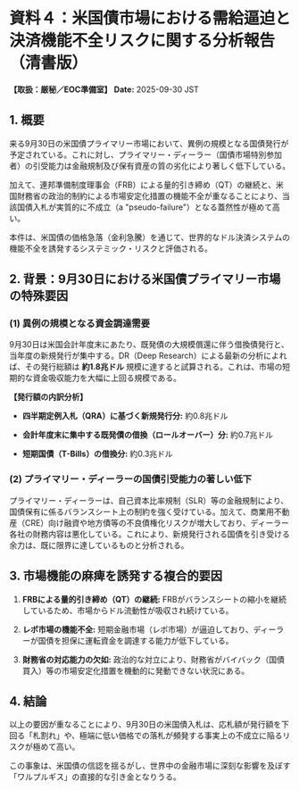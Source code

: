 # 資料４：米国債市場における需給逼迫と決済機能不全リスクに関する分析報告（清書版）

**【取扱：厳秘／EOC準備室】** 
**Date:** 2025-09-30 JST

## 1. 概要

来る9月30日の米国債プライマリー市場において、異例の規模となる国債発行が予定されている。これに対し、プライマリー・ディーラー（国債市場特別参加者）の引受能力は金融規制及び保有資産の質の劣化により著しく低下している。

加えて、連邦準備制度理事会（FRB）による量的引き締め（QT）の継続と、米国財務省の政治的制約による市場安定化措置の機能不全が重なることにより、当該国債入札が実質的に不成立（a "pseudo-failure"）となる蓋然性が極めて高い。

本件は、米国債の価格急落（金利急騰）を通じて、世界的なドル決済システムの機能不全を誘発するシステミック・リスクと評価される。

## 2. 背景：9月30日における米国債プライマリー市場の特殊要因

### (1) 異例の規模となる資金調達需要

9月30日は米国会計年度末にあたり、既発債の大規模償還に伴う借換債発行と、当年度の新規発行が集中する。DR（Deep Research）による最新の分析によれば、その発行総額は **約1.8兆ドル** 規模に達すると試算される。これは、市場の短期的な資金吸収能力を大幅に上回る規模である。

**【発行額の内訳分析】**

- **四半期定例入札（QRA）に基づく新規発行分:** 約0.8兆ドル
    
- **会計年度末に集中する既発債の借換（ロールオーバー）分:** 約0.7兆ドル
    
- **短期国債（T-Bills）の借換分:** 約0.3兆ドル
    

### (2) プライマリー・ディーラーの国債引受能力の著しい低下

プライマリー・ディーラーは、自己資本比率規制（SLR）等の金融規制により、国債保有に係るバランスシート上の制約を強く受けている。加えて、商業用不動産（CRE）向け融資や地方債等の不良債権化リスクが増大しており、ディーラー各社の財務内容は悪化している。これにより、新規発行される国債を引き受ける余力は、既に限界に達しているものと分析される。

## 3. 市場機能の麻痺を誘発する複合的要因

1. **FRBによる量的引き締め（QT）の継続:** FRBがバランスシートの縮小を継続しているため、市場からドル流動性が吸収され続けている。
    
2. **レポ市場の機能不全:** 短期金融市場（レポ市場）が逼迫しており、ディーラーが国債を担保に運転資金を調達する能力が低下している。
    
3. **財務省の対応能力の欠如:** 政治的な対立により、財務省がバイバック（国債買入）等の市場安定化措置を機動的に発動できない状況にある。
    

## 4. 結論

以上の要因が重なることにより、9月30日の米国債入札は、応札額が発行額を下回る「札割れ」や、極端に低い価格での落札が頻発する事実上の不成立に陥るリスクが極めて高い。

この事象は、米国債の信認を揺るがし、世界中の金融市場に深刻な影響を及ぼす「ワルプルギス」の直接的な引き金となりうる。